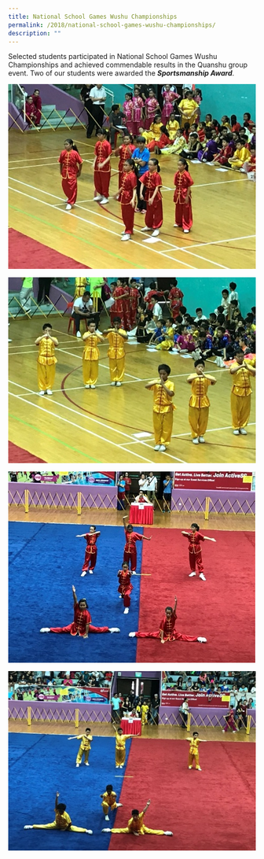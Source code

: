 ```yaml
---
title: National School Games Wushu Championships
permalink: /2018/national-school-games-wushu-championships/
description: ""
---
```

Selected students participated in National School Games Wushu Championships and achieved commendable results in the Quanshu group event. Two of our students were awarded the **_Sportsmanship Award_**.

![](/images/2018wushu1.jpg)

![](/images/2018wushu2.jpg)

![](/images/2018wushu3.jpg)

![](/images/2018wushu4.jpg)
